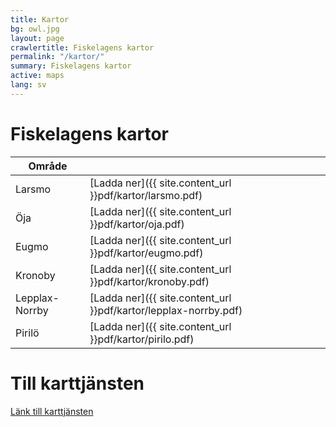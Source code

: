 ```yaml
---
title: Kartor
bg: owl.jpg
layout: page
crawlertitle: Fiskelagens kartor
permalink: "/kartor/"
summary: Fiskelagens kartor
active: maps
lang: sv
---
```


# Fiskelagens kartor

| Område  |  |
| ------------- | ------------- |
| Larsmo  | [Ladda ner]({{ site.content_url }}pdf/kartor/larsmo.pdf)  |
| Öja  | [Ladda ner]({{ site.content_url }}pdf/kartor/oja.pdf)  |
| Eugmo  | [Ladda ner]({{ site.content_url }}pdf/kartor/eugmo.pdf)  |
| Kronoby  | [Ladda ner]({{ site.content_url }}pdf/kartor/kronoby.pdf)  |
| Lepplax-Norrby  | [Ladda ner]({{ site.content_url }}pdf/kartor/lepplax-norrby.pdf)  |
| Pirilö  | [Ladda ner]({{ site.content_url }}pdf/kartor/pirilo.pdf)  |

# Till karttjänsten
[Länk till karttjänsten](http://www.maanmittauslaitos.fi/asioi-verkossa/karttapaikka)
